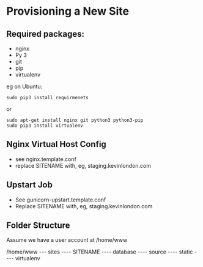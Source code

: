 Provisioning a New Site
=======================

## Required packages:

* nginx
* Py 3
* git
* pip
* virtualenv

eg on Ubuntu:

    sudo pip3 install requirmenets
    
or

    sudo apt-get install nginx git python3 python3-pip
    sudo pip3 install virtualenv

## Nginx Virtual Host Config

* see nginx.template.conf
* replace SITENAME with, eg, staging.kevinlondon.com

## Upstart Job

* See gunicorn-upstart.template.conf
* Replace SITENAME with, eg, staging.kevinlondon.com

## Folder Structure
Assume we have a user account at /home/www

/home/www
--- sites
    ---- SITENAME
        ---- database
        ---- source
        ---- static
        ---- virtualenv
